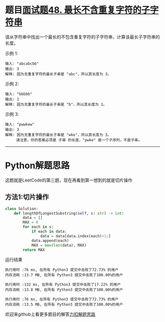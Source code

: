 # 题目[面试题48. 最长不含重复字符的子字符串](https://leetcode-cn.com/problems/zui-chang-bu-han-zhong-fu-zi-fu-de-zi-zi-fu-chuan-lcof/)

请从字符串中找出一个最长的不包含重复字符的子字符串，计算该最长子字符串的长度。

 

示例 1:

```
输入: "abcabcbb"
输出: 3 
解释: 因为无重复字符的最长子串是 "abc"，所以其长度为 3。
```



示例 2:

```
输入: "bbbbb"
输出: 1
解释: 因为无重复字符的最长子串是 "b"，所以其长度为 1。
```



示例 3:

```
输入: "pwwkew"
输出: 3
解释: 因为无重复字符的最长子串是 "wke"，所以其长度为 3。
     请注意，你的答案必须是 子串 的长度，"pwke" 是一个子序列，不是子串。
```



*****

# Python解题思路

这题就是LeetCode的第三题，现在再看到第一想到的就是切片操作

## 方法1:切片操作

```python
class Solution:
    def lengthOfLongestSubstring(self, s: str) -> int:
        data = []
        MAX = 0
        for each in s:
            if each in data:
                data = data[data.index(each)+1:]
            data.append(each)
            MAX = max(len(data), MAX)
        return MAX
```

运行结果

```
执行用时 :76 ms, 在所有 Python3 提交中击败了72.73% 的用户
内存消耗 :13.7 MB, 在所有 Python3 提交中击败了100.00%的用户

执行用时 :132 ms, 在所有 Python3 提交中击败了17.22% 的用户
内存消耗 :13.8 MB, 在所有 Python3 提交中击败了100.00%的用户

执行用时 :76 ms, 在所有 Python3 提交中击败了72.73% 的用户
内存消耗 :13.5 MB, 在所有 Python3 提交中击败了100.00%的用户
```



欢迎来github上看更多题目的解答[力扣解题思路](https://github.com/WRAllen/LeetCode)

  